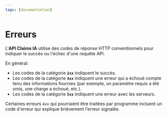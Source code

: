 ```yaml
---
tags: [documentation]
---
```


# Erreurs

L'**API Claims IA** utilise des codes de réponse HTTP conventionnels pour indiquer le succès ou l'échec d'une requête API. 

En général: 

-   Les codes de la catégorie **`2xx`** indiquent le succès. 
-   Les codes de la catégorie **`4xx`** indiquent une erreur qui a échoué compte tenu des informations fournies (par exemple, un paramètre requis a été omis, une charge a échoué, etc.). 
-   Les codes de la catégorie **`5xx`** indiquent une erreur avec les serveurs.

Certaines erreurs `4xx` qui pourraient être traitées par programme incluent un code d'erreur qui explique brièvement l'erreur signalée.
